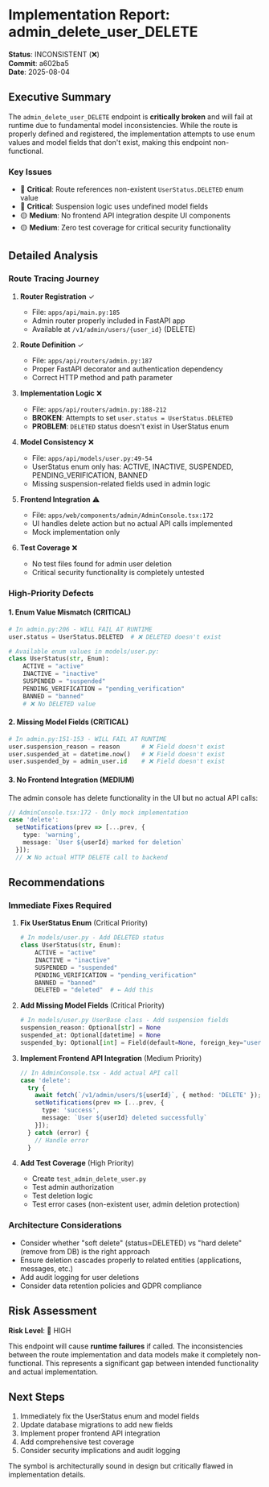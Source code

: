 # Implementation Report: admin_delete_user_DELETE

**Status**: INCONSISTENT (❌)  
**Commit**: a602ba5  
**Date**: 2025-08-04  

## Executive Summary

The `admin_delete_user_DELETE` endpoint is **critically broken** and will fail at runtime due to fundamental model inconsistencies. While the route is properly defined and registered, the implementation attempts to use enum values and model fields that don't exist, making this endpoint non-functional.

### Key Issues
- 🔴 **Critical**: Route references non-existent `UserStatus.DELETED` enum value
- 🔴 **Critical**: Suspension logic uses undefined model fields
- 🟡 **Medium**: No frontend API integration despite UI components
- 🟡 **Medium**: Zero test coverage for critical security functionality

## Detailed Analysis

### Route Tracing Journey

1. **Router Registration** ✓
   - File: `apps/api/main.py:185`
   - Admin router properly included in FastAPI app
   - Available at `/v1/admin/users/{user_id}` (DELETE)

2. **Route Definition** ✓
   - File: `apps/api/routers/admin.py:187`
   - Proper FastAPI decorator and authentication dependency
   - Correct HTTP method and path parameter

3. **Implementation Logic** ❌
   - File: `apps/api/routers/admin.py:188-212`
   - **BROKEN**: Attempts to set `user.status = UserStatus.DELETED`
   - **PROBLEM**: `DELETED` status doesn't exist in UserStatus enum

4. **Model Consistency** ❌
   - File: `apps/api/models/user.py:49-54`
   - UserStatus enum only has: ACTIVE, INACTIVE, SUSPENDED, PENDING_VERIFICATION, BANNED
   - Missing suspension-related fields used in admin logic

5. **Frontend Integration** ⚠️
   - File: `apps/web/components/admin/AdminConsole.tsx:172`
   - UI handles delete action but no actual API calls implemented
   - Mock implementation only

6. **Test Coverage** ❌
   - No test files found for admin user deletion
   - Critical security functionality is completely untested

### High-Priority Defects

#### 1. Enum Value Mismatch (CRITICAL)
```python
# In admin.py:206 - WILL FAIL AT RUNTIME
user.status = UserStatus.DELETED  # ❌ DELETED doesn't exist

# Available enum values in models/user.py:
class UserStatus(str, Enum):
    ACTIVE = "active"
    INACTIVE = "inactive"  
    SUSPENDED = "suspended"
    PENDING_VERIFICATION = "pending_verification"
    BANNED = "banned"
    # ❌ No DELETED value
```

#### 2. Missing Model Fields (CRITICAL)
```python
# In admin.py:151-153 - WILL FAIL AT RUNTIME
user.suspension_reason = reason      # ❌ Field doesn't exist
user.suspended_at = datetime.now()   # ❌ Field doesn't exist  
user.suspended_by = admin_user.id    # ❌ Field doesn't exist
```

#### 3. No Frontend Integration (MEDIUM)
The admin console has delete functionality in the UI but no actual API calls:
```typescript
// AdminConsole.tsx:172 - Only mock implementation
case 'delete':
  setNotifications(prev => [...prev, { 
    type: 'warning', 
    message: `User ${userId} marked for deletion` 
  }]);
  // ❌ No actual HTTP DELETE call to backend
```

## Recommendations

### Immediate Fixes Required

1. **Fix UserStatus Enum** (Critical Priority)
   ```python
   # In models/user.py - Add DELETED status
   class UserStatus(str, Enum):
       ACTIVE = "active"
       INACTIVE = "inactive"
       SUSPENDED = "suspended"
       PENDING_VERIFICATION = "pending_verification"
       BANNED = "banned"
       DELETED = "deleted"  # ← Add this
   ```

2. **Add Missing Model Fields** (Critical Priority)
   ```python
   # In models/user.py UserBase class - Add suspension fields
   suspension_reason: Optional[str] = None
   suspended_at: Optional[datetime] = None
   suspended_by: Optional[int] = Field(default=None, foreign_key="users.id")
   ```

3. **Implement Frontend API Integration** (Medium Priority)
   ```typescript
   // In AdminConsole.tsx - Add actual API call
   case 'delete':
     try {
       await fetch(`/v1/admin/users/${userId}`, { method: 'DELETE' });
       setNotifications(prev => [...prev, { 
         type: 'success', 
         message: `User ${userId} deleted successfully` 
       }]);
     } catch (error) {
       // Handle error
     }
   ```

4. **Add Test Coverage** (High Priority)
   - Create `test_admin_delete_user.py`
   - Test admin authorization
   - Test deletion logic
   - Test error cases (non-existent user, admin deletion protection)

### Architecture Considerations

- Consider whether "soft delete" (status=DELETED) vs "hard delete" (remove from DB) is the right approach
- Ensure deletion cascades properly to related entities (applications, messages, etc.)
- Add audit logging for user deletions
- Consider data retention policies and GDPR compliance

## Risk Assessment

**Risk Level**: 🔴 HIGH

This endpoint will cause **runtime failures** if called. The inconsistencies between the route implementation and data models make it completely non-functional. This represents a significant gap between intended functionality and actual implementation.

## Next Steps

1. Immediately fix the UserStatus enum and model fields
2. Update database migrations to add new fields
3. Implement proper frontend API integration
4. Add comprehensive test coverage
5. Consider security implications and audit logging

The symbol is architecturally sound in design but critically flawed in implementation details.